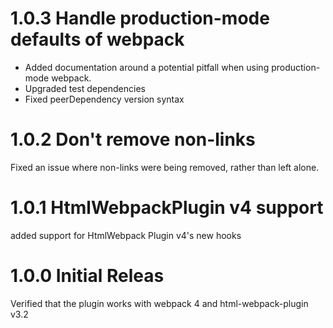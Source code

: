 # 1.0.3 Handle production-mode defaults of webpack
- Added documentation around a potential pitfall when using production-mode webpack. 
- Upgraded test dependencies
- Fixed peerDependency version syntax

# 1.0.2 Don't remove non-links
Fixed an issue where non-links were being removed, rather than left alone.

# 1.0.1 HtmlWebpackPlugin v4 support
added support for HtmlWebpack Plugin v4's new hooks

# 1.0.0 Initial Releas
Verified that the plugin works with webpack 4 and html-webpack-plugin v3.2